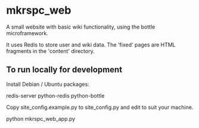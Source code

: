 mkrspc_web
==========

A small website with basic wiki functionality, using the bottle microframework.

It uses Redis to store user and wiki data. The 'fixed' pages are HTML fragments in the 'content' directory.


To run locally for development
-----

Install Debian / Ubuntu packages:

redis-server python-redis python-bottle

Copy site_config.example.py to site_config.py and edit to suit your machine.

python mkrspc_web_app.py

